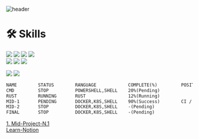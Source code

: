 ![header](https://capsule-render.vercel.app/api?type=waving&color=auto&height=300&section=header&text=Who%20am%20I&fontSize=90)

# 🛠️ Skills
<img src="https://img.shields.io/badge/Rust-000000?style=flat&logo=Rust&logoColor=white"/></a>
<img src="https://img.shields.io/badge/gnubash-4EAA25?style=flat&logo=gnubash&logoColor=white"/></a>
<img src="https://img.shields.io/badge/docker-2496ED?style=flat&logo=docker&logoColor=white"/></a>
<img src="https://img.shields.io/badge/kubernetes-326CE5?style=flat&logo=kubernetes&logoColor=white"/></a></br>
<img src="https://img.shields.io/badge/gitkraken-179287?style=flat&logo=gitkraken&logoColor=white"/></a>
<img src="https://img.shields.io/badge/github-181717?style=flat&logo=github&logoColor=white"/></a>
<img src="https://img.shields.io/badge/gitlab-FC6D26?style=flat&logo=gitlab&logoColor=white"/></a>

![](https://raw.githubusercontent.com/gunwoo8873/github-stats/master/generated/overview.svg#gh-dark-mode-only)
![](https://raw.githubusercontent.com/gunwoo8873/github-stats/master/generated/overview.svg#gh-light-mode-only)

```markdown
NAME        STATUS        RANGUAGE            COMPLETE(%)         POSITION        REPOSITORY
CMD         STOP          POWERSHELL,SHELL    20%(Pending)        
RUST        RUNNING       RUST                12%(Running)        
MID-1       PENDING       DOCKER,K8S,SHELL    90%(Success)        CI / CD         [TECHIT-midproject-1]
MID-2       STOP          DOCKER,K8S,SHELL    -(Pending)
FINAL       STOP          DOCKER,K8S,SHELL    -(Pending)
```
[1. Mid-Project-N.1](https://github.com/gunwoo8873/TECHIT-midproject-1)  
[Learn-Notion](https://gunwoo8873.notion.site/Home-815249bf872b4cabb900895ad0dd31ff?pvs=4)
